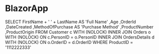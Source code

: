 # BlazorApp

SELECT FirstName + ' ' + LastName AS 'Full Name'
	,Age
	,OrderId
	,DateCreated
	,MethodOfPurchase AS 'Purchase Method'
	,ProductNumber
	,ProductOrigin
FROM Customer c WITH (NOLOCK)
INNER JOIN Orders o WITH (NOLOCK) ON c.PersonID = o.PersonID
INNER JOIN OrdersDetails d WITH (NOLOCK) ON o.OrderID = d.OrderID
WHERE ProductID = '1112222333'
